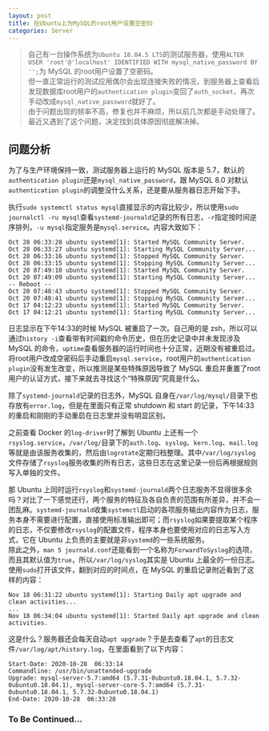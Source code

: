```yaml
---
layout: post
title: 在Ubuntu上为MySQL的root用户设置空密码
categories: Server
---
```


> 自己有一台操作系统为`Ubuntu 18.04.5 LTS`的测试服务器，使用`ALTER USER 'root'@'localhost' IDENTIFIED WITH mysql_native_password BY '';`为 MySQL 的root用户设置了空密码。  
> 但一直正常运行的测试应用偶尔会出现连接失败的情况，到服务器上查看后发现数据库root用户的`authentication plugin`变回了`auth_socket`，再次手动改成`mysql_native_password`就好了。  
> 由于问题出现的频率不高，修复也并不麻烦，所以前几次都是手动处理了。最近又遇到了这个问题，决定找到具体原因彻底解决掉。  

<!-- more -->

## 问题分析
为了与生产环境保持一致，测试服务器上运行的 MySQL 版本是 5.7，默认的`authentication plugin`还是`mysql_native_password`，跟 MySQL 8.0 对默认`authentication plugin`的调整没什么关系，还是要从服务器日志开始下手。  

执行`sudo systemctl status mysql`直接显示的内容比较少，所以使用`sudo journalctl -ru mysql`查看`systemd-journald`记录的所有日志，`-r`指定按时间逆序排列，`-u mysql`指定服务是`mysql.service`。内容大致如下：  
```log
Oct 28 06:33:28 ubuntu systemd[1]: Started MySQL Community Server.
Oct 28 06:33:27 ubuntu systemd[1]: Starting MySQL Community Server...
Oct 28 06:33:16 ubuntu systemd[1]: Stopped MySQL Community Server.
Oct 28 06:33:15 ubuntu systemd[1]: Stopping MySQL Community Server...
Oct 20 07:49:10 ubuntu systemd[1]: Started MySQL Community Server.
Oct 20 07:49:09 ubuntu systemd[1]: Starting MySQL Community Server...
-- Reboot --
Oct 20 07:48:43 ubuntu systemd[1]: Stopped MySQL Community Server.
Oct 20 07:48:41 ubuntu systemd[1]: Stopping MySQL Community Server...
Oct 17 04:12:23 ubuntu systemd[1]: Started MySQL Community Server.
Oct 17 04:12:21 ubuntu systemd[1]: Starting MySQL Community Server...
```

日志显示在下午14:33的时候 MySQL 被重启了一次。自己用的是 zsh，所以可以通过`history -i`查看带有时间戳的命令历史，但在历史记录中并未发现涉及 MySQL 的命令，`uptime`查看服务器的运行时间也十分正常，近期没有被重启过。  
将root用户改成空密码后手动重启`mysql.service`，root用户的`authentication plugin`没有发生改变，所以推测是某些特殊原因导致了 MySQL 重启并重置了root用户的认证方式，接下来就去寻找这个“特殊原因”究竟是什么。  

除了`systemd-journald`记录的日志外，MySQL 自身在`/var/log/mysql/`目录下也存放有`error.log`，但是在里面只有正常 shutdown 和 start 的记录，下午14:33的重启和刚刚的手动重启在日志里并没有明显区别。  

之前查看 Docker 的`log-driver`时了解到 Ubuntu 上还有一个`rsyslog.service`，`/var/log/`目录下的`auth.log`、`syslog`、`kern.log`、`mail.log`等就是由该服务收集的，然后由`logrotate`定期归档整理。其中`/var/log/syslog`文件存储了`rsyslog`服务收集的所有日志，这些日志在这里记录一份后再根据规则写入单独的文件。  

那 Ubuntu 上同时运行`rsyslog`和`systemd-journald`两个日志服务不显得很多余吗？对比了一下感觉还行，两个服务的特征及各自负责的范围有所差异，并不会一团乱麻。`systemd-journald`收集`systemctl`启动的各项服务输出内容作为日志，服务本身不需要进行配置，直接使用标准输出即可；而`rsyslog`如果要提取某个程序的日志，不仅要修改`rsyslog`的配置文件，程序本身也要使用对应的日志写入方式，它在 Ubuntu 上负责的主要就是非`systemd`的一些系统服务。  
除此之外，`man 5 journald.conf`还能看到一个名称为`ForwardToSyslog`的选项，而且其默认值为`true`，所以`/var/log/syslog`其实是 Ubuntu 上最全的一份日志。使用`sudo`打开该文件，翻到对应的时间点，在 MySQL 的重启记录附近看到了这样的内容：
```log
Nov 18 06:31:22 ubuntu systemd[1]: Starting Daily apt upgrade and clean activities...
...
Nov 18 06:34:04 ubuntu systemd[1]: Started Daily apt upgrade and clean activities.
```
这是什么？服务器还会每天自动`apt upgrade`？于是去查看了`apt`的日志文件`/var/log/apt/history.log`，在里面看到了以下内容：
```log
Start-Date: 2020-10-28  06:33:14
Commandline: /usr/bin/unattended-upgrade
Upgrade: mysql-server-5.7:amd64 (5.7.31-0ubuntu0.18.04.1, 5.7.32-0ubuntu0.18.04.1), mysql-server-core-5.7:amd64 (5.7.31-0ubuntu0.18.04.1, 5.7.32-0ubuntu0.18.04.1)
End-Date: 2020-10-28  06:33:28
```

### To Be Continued...
